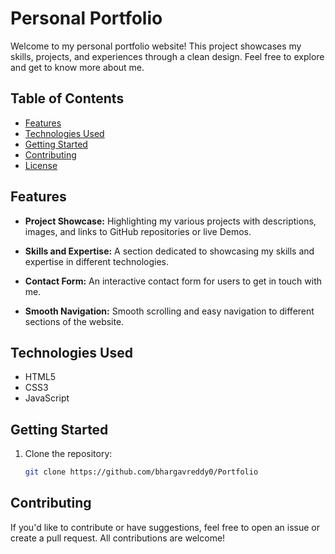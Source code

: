 # Personal Portfolio

Welcome to my personal portfolio website! This project showcases my skills, projects, and experiences through a clean design. Feel free to explore and get to know more about me.

## Table of Contents
- [Features](#features)
- [Technologies Used](#technologies-used)
- [Getting Started](#getting-started)
- [Contributing](#contributing)
- [License](#license)

## Features

- **Project Showcase:** Highlighting my various projects with descriptions, images, and links to GitHub repositories or live Demos.

- **Skills and Expertise:** A section dedicated to showcasing my skills and expertise in different technologies.

- **Contact Form:** An interactive contact form for users to get in touch with me.

- **Smooth Navigation:** Smooth scrolling and easy navigation to different sections of the website.

## Technologies Used

- HTML5
- CSS3
- JavaScript

## Getting Started

1. Clone the repository:
   ```bash
   git clone https://github.com/bhargavreddy0/Portfolio

## Contributing
If you'd like to contribute or have suggestions, feel free to open an issue or create a pull request. All contributions are welcome!

